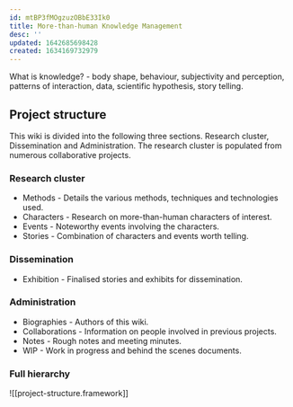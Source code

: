 ```yaml
---
id: mtBP3fMOgzuzOBbE33Ik0
title: More-than-human Knowledge Management
desc: ''
updated: 1642685698428
created: 1634169732979
---
```


What is knowledge? - body shape, behaviour, subjectivity and perception, patterns of interaction, data, scientific hypothesis, story telling.

## Project structure

This wiki is divided into the following three sections. Research cluster, Dissemination and Administration. The research cluster is populated from numerous collaborative projects.

### Research cluster

- Methods - Details the various methods, techniques and technologies used.
- Characters - Research on more-than-human characters of interest.
- Events - Noteworthy events involving the characters.
- Stories - Combination of characters and events worth telling.

### Dissemination

- Exhibition - Finalised stories and exhibits for dissemination.

### Administration

- Biographies - Authors of this wiki.
- Collaborations - Information on people involved in previous projects.
- Notes - Rough notes and meeting minutes.
- WIP - Work in progress and behind the scenes documents.


### Full hierarchy  



![[project-structure.framework]]
